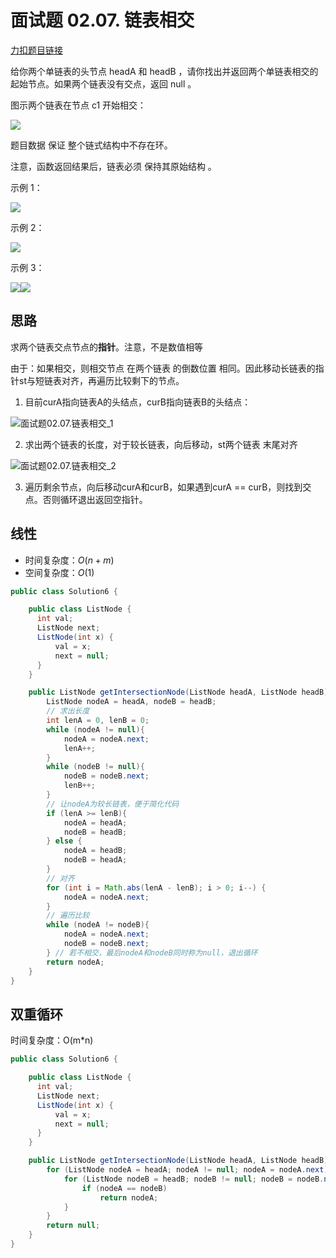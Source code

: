 # 面试题 02.07. 链表相交

[力扣题目链接](https://leetcode-cn.com/problems/intersection-of-two-linked-lists-lcci/)

给你两个单链表的头节点 headA 和 headB ，请你找出并返回两个单链表相交的起始节点。如果两个链表没有交点，返回 null 。

图示两个链表在节点 c1 开始相交：

![](https://code-thinking-1253855093.file.myqcloud.com/pics/20211219221657.png) 

题目数据 保证 整个链式结构中不存在环。

注意，函数返回结果后，链表必须 保持其原始结构 。 

示例 1： 

![](https://code-thinking-1253855093.file.myqcloud.com/pics/20211219221723.png) 

示例 2：

![](https://code-thinking-1253855093.file.myqcloud.com/pics/20211219221749.png) 

示例 3： 

![](https://code-thinking-1253855093.file.myqcloud.com/pics/20211219221812.png)![](https://code-thinking-1253855093.file.myqcloud.com/pics/20211219221812.png)


## 思路

求两个链表交点节点的**指针**。注意，不是数值相等

由于：如果相交，则相交节点 在两个链表 的倒数位置 相同。因此移动长链表的指针st与短链表对齐，再遍历比较剩下的节点。



1. 目前curA指向链表A的头结点，curB指向链表B的头结点：

![面试题02.07.链表相交_1](https://code-thinking.cdn.bcebos.com/pics/面试题02.07.链表相交_1.png)

2. 求出两个链表的长度，对于较长链表，向后移动，st两个链表 末尾对齐 

![面试题02.07.链表相交_2](https://code-thinking.cdn.bcebos.com/pics/面试题02.07.链表相交_2.png)

3. 遍历剩余节点，向后移动curA和curB，如果遇到curA == curB，则找到交点。否则循环退出返回空指针。

## 线性

* 时间复杂度：$O(n + m)$
* 空间复杂度：$O(1)$

```Java
public class Solution6 {

    public class ListNode {
      int val;
      ListNode next;
      ListNode(int x) {
          val = x;
          next = null;
      }
    }

    public ListNode getIntersectionNode(ListNode headA, ListNode headB) {
        ListNode nodeA = headA, nodeB = headB;
        // 求出长度
        int lenA = 0, lenB = 0;
        while (nodeA != null){
            nodeA = nodeA.next;
            lenA++;
        }
        while (nodeB != null){
            nodeB = nodeB.next;
            lenB++;
        }
        // 让nodeA为较长链表，便于简化代码
        if (lenA >= lenB){
            nodeA = headA;
            nodeB = headB;
        } else {
            nodeA = headB;
            nodeB = headA;
        }
        // 对齐
        for (int i = Math.abs(lenA - lenB); i > 0; i--) {
            nodeA = nodeA.next;
        }
        // 遍历比较
        while (nodeA != nodeB){
            nodeA = nodeA.next;
            nodeB = nodeB.next;
        } // 若不相交，最后nodeA和nodeB同时称为null，退出循环
        return nodeA;
    }
}
```



## 双重循环

时间复杂度：O(m*n)

```java
public class Solution6 {

    public class ListNode {
      int val;
      ListNode next;
      ListNode(int x) {
          val = x;
          next = null;
      }
    }

    public ListNode getIntersectionNode(ListNode headA, ListNode headB) {
        for (ListNode nodeA = headA; nodeA != null; nodeA = nodeA.next) {
            for (ListNode nodeB = headB; nodeB != null; nodeB = nodeB.next) {
                if (nodeA == nodeB)
                    return nodeA;
            }
        }
        return null;
    }
}
```

